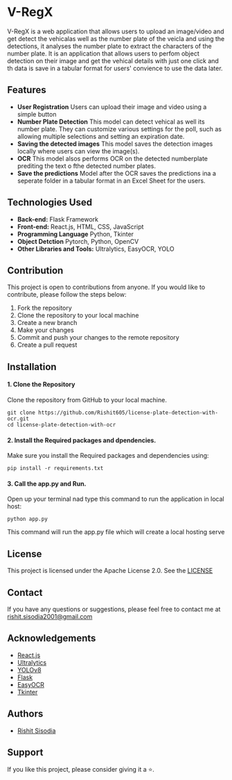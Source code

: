 # V-RegX
V-RegX is a web application that allows users to upload an image/video and get detect the vehicalas well as the number plate of the veicla and using the detections, it analyses the number plate to extract the characters of the number plate. It is an application that allows users to perfom object detection on their image and get the vehical details with just one click and th data is save in a tabular format for users' convience to use the data later.

## Features

- **User Registration** Users can upload their image and video using a simple button 
- **Number Plate Detection** This model can detect vehical as well its number plate. They can customize various settings for the poll, such as allowing multiple selections and setting an expiration date.
- **Saving the detected images** This model saves the detection images locally where users can view the image(s).
- **OCR** This model alsos performs OCR on the detected numberplate prediting the text o fthe detected number plates.
- **Save the predictions** Model after the OCR saves the predictions ina a seperate folder in a tabular format in an Excel Sheet for the users.

## Technologies Used

- **Back-end:** Flask Framework
- **Front-end:** React.js, HTML, CSS, JavaScript
- **Programming Language** Python, Tkinter
- **Object Detction** Pytorch, Python, OpenCV
- **Other Libraries and Tools:** Ultralytics, EasyOCR, YOLO

## Contribution

This project is open to contributions from anyone. If you would like to contribute, please follow the steps below:

1. Fork the repository
2. Clone the repository to your local machine
3. Create a new branch
4. Make your changes
5. Commit and push your changes to the remote repository
6. Create a pull request

## Installation

#### 1. Clone the Repository

Clone the repository from GitHub to your local machine.

```
git clone https://github.com/Rishit605/license-plate-detection-with-ocr.git
cd license-plate-detection-with-ocr
```

#### 2. Install the Required packages and dpendencies.

Make sure you install the Required packages and dependencies using:

```
pip install -r requirements.txt
```

#### 3. Call the app.py and Run.

Open up your terminal nad type this command to run the application in local host:

```
python app.py
```

This command will run the app.py file which will create a local hosting serve

## License

This project is licensed under the Apache License 2.0. See the [LICENSE](https://github.com/Rishit605/license-plate-detection-with-ocr/blob/main/LICENSE)

## Contact

If you have any questions or suggestions, please feel free to contact me at [rishit.sisodia2001@gmail.com](mailto:rishit.sisodia2001@gmail.com)

## Acknowledgements

- [React.js](https://reactjs.org/)
- [Ultralytics](https://ultralytics.com/)
- [YOLOv8](https://docs.ultralytics.com/models/yolov8/)
- [Flask](https://flask.palletsprojects.com/en/2.3.x/)
- [EasyOCR](https://github.com/JaidedAI/EasyOCR)
- [Tkinter](https://docs.python.org/3/library/tkinter.html)

## Authors

- [Rishit Sisodia](https://github.com/Rishit605)

## Support

If you like this project, please consider giving it a ⭐.
